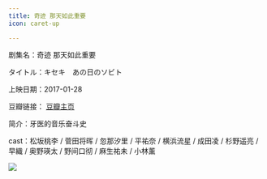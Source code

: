 ```yaml
---
title: 奇迹 那天如此重要
icon: caret-up

---
```


剧集名：奇迹 那天如此重要

タイトル：キセキ　あの日のソビト

上映日期：2017-01-28

豆瓣链接： [豆瓣主页](https://movie.douban.com/subject/26809007/)

简介：牙医的音乐奋斗史 ​​​​

cast：松坂桃李 / 菅田将晖 / 忽那汐里 / 平祐奈 / 横浜流星 / 成田凌 / 杉野遥亮 / 早織 / 奥野瑛太 / 野间口彻 / 麻生祐未 / 小林薰

![](https://listpic.tsgsanjiao.com/movie/2017/2017qj.jpg)